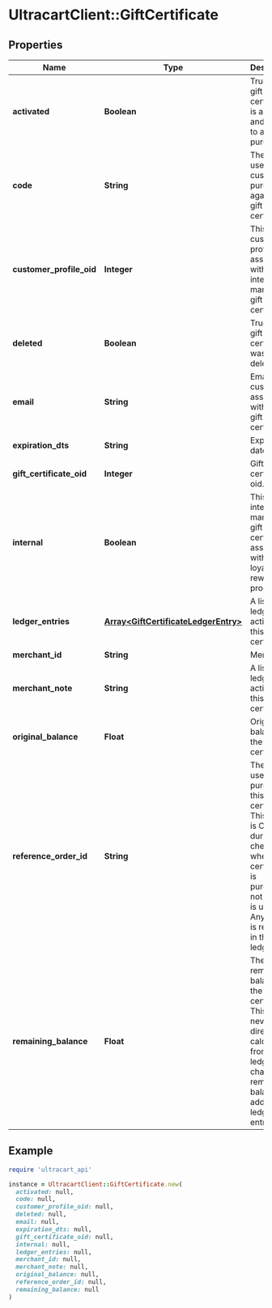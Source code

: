 # UltracartClient::GiftCertificate

## Properties

| Name | Type | Description | Notes |
| ---- | ---- | ----------- | ----- |
| **activated** | **Boolean** | True if this gift certificate is activated and ready to apply to purchases. | [optional] |
| **code** | **String** | The code used by the customer to purchase against this gift certificate. | [optional] |
| **customer_profile_oid** | **Integer** | This is the customer profile oid associated with this internally managed gift certificate. | [optional] |
| **deleted** | **Boolean** | True if this gift certificate was deleted. | [optional] |
| **email** | **String** | Email of the customer associated with this gift certificate. | [optional] |
| **expiration_dts** | **String** | Expiration date time. | [optional] |
| **gift_certificate_oid** | **Integer** | Gift certificate oid. | [optional] |
| **internal** | **Boolean** | This is an internally managed gift certificate associated with the loyalty cash rewards program. | [optional] |
| **ledger_entries** | [**Array&lt;GiftCertificateLedgerEntry&gt;**](GiftCertificateLedgerEntry.md) | A list of all ledger activity for this gift certificate. | [optional] |
| **merchant_id** | **String** | Merchant Id | [optional] |
| **merchant_note** | **String** | A list of all ledger activity for this gift certificate. | [optional] |
| **original_balance** | **Float** | Original balance of the gift certificate. | [optional] |
| **reference_order_id** | **String** | The order used to purchase this gift certificate.  This value is ONLY set during checkout when a certificate is purchased, not when it is used.  Any usage is recorded in the ledger | [optional] |
| **remaining_balance** | **Float** | The remaining balance on the gift certificate.  This is never set directly, but calculated from the ledger.  To change the remaining balance, add a ledger entry. | [optional] |

## Example

```ruby
require 'ultracart_api'

instance = UltracartClient::GiftCertificate.new(
  activated: null,
  code: null,
  customer_profile_oid: null,
  deleted: null,
  email: null,
  expiration_dts: null,
  gift_certificate_oid: null,
  internal: null,
  ledger_entries: null,
  merchant_id: null,
  merchant_note: null,
  original_balance: null,
  reference_order_id: null,
  remaining_balance: null
)
```

